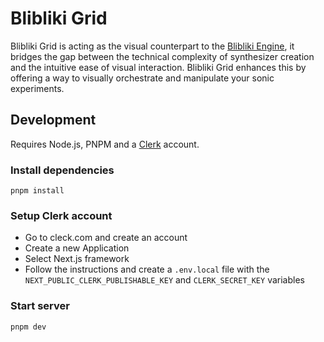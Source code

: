 # Blibliki Grid

Blibliki Grid is acting as the visual counterpart to the [Blibliki Engine](https://github.com/blibliki-js/engine), it bridges the gap between the technical complexity of synthesizer creation and the intuitive ease of visual interaction. Blibliki Grid enhances this by offering a way to visually orchestrate and manipulate your sonic experiments.

## Development

Requires Node.js, PNPM and a [Clerk](https://clerk.com/) account.

### Install dependencies

```
pnpm install
```

### Setup Clerk account

- Go to cleck.com and create an account
- Create a new Application
- Select Next.js framework
- Follow the instructions and create a `.env.local` file with the `NEXT_PUBLIC_CLERK_PUBLISHABLE_KEY` and `CLERK_SECRET_KEY` variables

### Start server

```
pnpm dev
```
